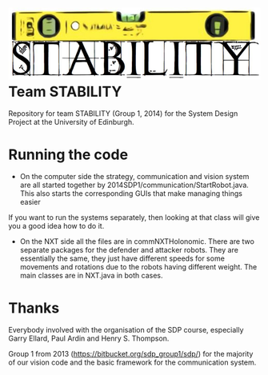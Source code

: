 ![STABILITY logo](final_logo.jpg)
Team STABILITY
==========
Repository for team STABILITY (Group 1, 2014) for the System Design Project at the University of Edinburgh.

Running the code
==========
* On the computer side the strategy, communication and vision system are all started together by 2014SDP1/communication/StartRobot.java. This also starts the corresponding GUIs that make managing things easier

If you want to run the systems separately, then looking at that class will give you a good idea how to do it.


* On the NXT side all the files are in commNXTHolonomic. There are two separate packages for the defender and attacker robots. They are essentially the same, they just have different speeds for some movements and rotations due to the robots having different weight. The main classes are in NXT.java in both cases.


Thanks
==========
Everybody involved with the organisation of the SDP course, especially Garry Ellard, Paul Ardin and Henry S. Thompson.

Group 1 from 2013 (https://bitbucket.org/sdp_group1/sdp/) for the majority of our vision code and the basic framework for the communication system.
